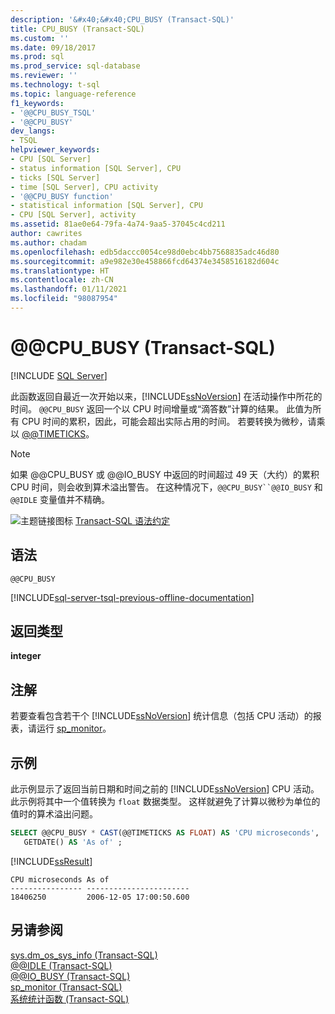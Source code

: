 ```yaml
---
description: '&#x40;&#x40;CPU_BUSY (Transact-SQL)'
title: CPU_BUSY (Transact-SQL)
ms.custom: ''
ms.date: 09/18/2017
ms.prod: sql
ms.prod_service: sql-database
ms.reviewer: ''
ms.technology: t-sql
ms.topic: language-reference
f1_keywords:
- '@@CPU_BUSY_TSQL'
- '@@CPU_BUSY'
dev_langs:
- TSQL
helpviewer_keywords:
- CPU [SQL Server]
- status information [SQL Server], CPU
- ticks [SQL Server]
- time [SQL Server], CPU activity
- '@@CPU_BUSY function'
- statistical information [SQL Server], CPU
- CPU [SQL Server], activity
ms.assetid: 81ae0e64-79fa-4a74-9aa5-37045c4cd211
author: cawrites
ms.author: chadam
ms.openlocfilehash: edb5daccc0054ce98d0ebc4bb7568835adc46d80
ms.sourcegitcommit: a9e982e30e458866fcd64374e3458516182d604c
ms.translationtype: HT
ms.contentlocale: zh-CN
ms.lasthandoff: 01/11/2021
ms.locfileid: "98087954"
---
```

# <a name="x40x40cpu_busy-transact-sql"></a>&#x40;&#x40;CPU_BUSY (Transact-SQL)

[!INCLUDE [SQL Server](../../includes/applies-to-version/sqlserver.md)]

此函数返回自最近一次开始以来，[!INCLUDE[ssNoVersion](../../includes/ssnoversion-md.md)] 在活动操作中所花的时间。 `@@CPU_BUSY` 返回一个以 CPU 时间增量或“滴答数”计算的结果。 此值为所有 CPU 时间的累积，因此，可能会超出实际占用的时间。 若要转换为微秒，请乘以 [@@TIMETICKS](./timeticks-transact-sql.md)。
  
> [!NOTE]  
>  如果 @@CPU_BUSY 或 @@IO_BUSY 中返回的时间超过 49 天（大约）的累积 CPU 时间，则会收到算术溢出警告。 在这种情况下，`@@CPU_BUSY``@@IO_BUSY` 和 `@@IDLE` 变量值并不精确。  
  
![主题链接图标](../../database-engine/configure-windows/media/topic-link.gif "“主题链接”图标") [Transact-SQL 语法约定](../../t-sql/language-elements/transact-sql-syntax-conventions-transact-sql.md)
  
## <a name="syntax"></a>语法  
  
```syntaxsql
@@CPU_BUSY  
```  

[!INCLUDE[sql-server-tsql-previous-offline-documentation](../../includes/sql-server-tsql-previous-offline-documentation.md)]


## <a name="return-types"></a>返回类型
**integer**
  
## <a name="remarks"></a>注解  
若要查看包含若干个 [!INCLUDE[ssNoVersion](../../includes/ssnoversion-md.md)] 统计信息（包括 CPU 活动）的报表，请运行 [sp_monitor](../../relational-databases/system-stored-procedures/sp-monitor-transact-sql.md)。
  
## <a name="examples"></a>示例  
此示例显示了返回当前日期和时间之前的 [!INCLUDE[ssNoVersion](../../includes/ssnoversion-md.md)] CPU 活动。 此示例将其中一个值转换为 `float` 数据类型。 这样就避免了计算以微秒为单位的值时的算术溢出问题。
  
```sql
SELECT @@CPU_BUSY * CAST(@@TIMETICKS AS FLOAT) AS 'CPU microseconds',   
   GETDATE() AS 'As of' ;  
```  
  
[!INCLUDE[ssResult](../../includes/ssresult-md.md)]
  
```
CPU microseconds As of
---------------- -----------------------
18406250         2006-12-05 17:00:50.600
```
  
## <a name="see-also"></a>另请参阅
[sys.dm_os_sys_info (Transact-SQL)](../../relational-databases/system-dynamic-management-views/sys-dm-os-sys-info-transact-sql.md)  
[@@IDLE (Transact-SQL)](../../t-sql/functions/idle-transact-sql.md)  
[@@IO_BUSY (Transact-SQL)](../../t-sql/functions/io-busy-transact-sql.md)  
[sp_monitor (Transact-SQL)](../../relational-databases/system-stored-procedures/sp-monitor-transact-sql.md)  
[系统统计函数 (Transact-SQL)](../../t-sql/functions/system-statistical-functions-transact-sql.md)
  
  
